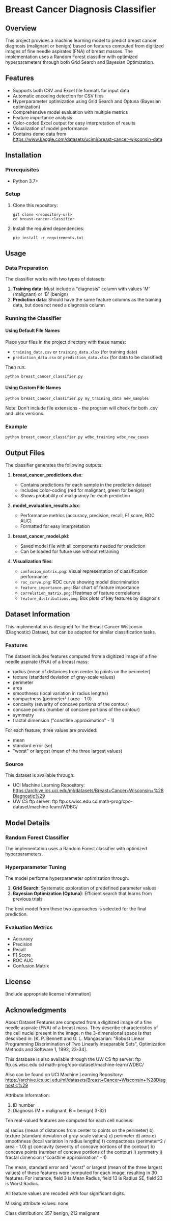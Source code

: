 # Breast Cancer Diagnosis Classifier

## Overview
This project provides a machine learning model to predict breast cancer diagnosis (malignant or benign) based on features computed from digitized images of fine needle aspirates (FNA) of breast masses. The implementation uses a Random Forest classifier with optimized hyperparameters through both Grid Search and Bayesian Optimization.

## Features
- Supports both CSV and Excel file formats for input data
- Automatic encoding detection for CSV files
- Hyperparameter optimization using Grid Search and Optuna (Bayesian optimization)
- Comprehensive model evaluation with multiple metrics
- Feature importance analysis
- Color-coded Excel output for easy interpretation of results
- Visualization of model performance
- Contains demo data from https://www.kaggle.com/datasets/uciml/breast-cancer-wisconsin-data

## Installation

### Prerequisites
- Python 3.7+

### Setup
1. Clone this repository:
   ```
   git clone <repository-url>
   cd breast-cancer-classifier
   ```

2. Install the required dependencies:
   ```
   pip install -r requirements.txt
   ```

## Usage

### Data Preparation
The classifier works with two types of datasets:

1. **Training data**: Must include a "diagnosis" column with values 'M' (malignant) or 'B' (benign)
2. **Prediction data**: Should have the same feature columns as the training data, but does not need a diagnosis column

### Running the Classifier

#### Using Default File Names
Place your files in the project directory with these names:
- `training_data.csv` or `training_data.xlsx` (for training data)
- `prediction_data.csv` or `prediction_data.xlsx` (for data to be classified)

Then run:
```
python breast_cancer_classifier.py
```

#### Using Custom File Names
```
python breast_cancer_classifier.py my_training_data new_samples
```
Note: Don't include file extensions - the program will check for both .csv and .xlsx versions.

### Example
```
python breast_cancer_classifier.py wdbc_training wdbc_new_cases
```

## Output Files

The classifier generates the following outputs:

1. **breast_cancer_predictions.xlsx**: 
   - Contains predictions for each sample in the prediction dataset
   - Includes color-coding (red for malignant, green for benign)
   - Shows probability of malignancy for each prediction

2. **model_evaluation_results.xlsx**:
   - Performance metrics (accuracy, precision, recall, F1 score, ROC AUC)
   - Formatted for easy interpretation

3. **breast_cancer_model.pkl**:
   - Saved model file with all components needed for prediction
   - Can be loaded for future use without retraining

4. **Visualization files**:
   - `confusion_matrix.png`: Visual representation of classification performance
   - `roc_curve.png`: ROC curve showing model discrimination
   - `feature_importance.png`: Bar chart of feature importance
   - `correlation_matrix.png`: Heatmap of feature correlations
   - `feature_distributions.png`: Box plots of key features by diagnosis

## Dataset Information

This implementation is designed for the Breast Cancer Wisconsin (Diagnostic) Dataset, but can be adapted for similar classification tasks.

### Features
The dataset includes features computed from a digitized image of a fine needle aspirate (FNA) of a breast mass:

- radius (mean of distances from center to points on the perimeter)
- texture (standard deviation of gray-scale values)
- perimeter
- area
- smoothness (local variation in radius lengths)
- compactness (perimeter² / area - 1.0)
- concavity (severity of concave portions of the contour)
- concave points (number of concave portions of the contour)
- symmetry
- fractal dimension ("coastline approximation" - 1)

For each feature, three values are provided:
- mean
- standard error (se)
- "worst" or largest (mean of the three largest values)

### Source
This dataset is available through:
- UCI Machine Learning Repository: https://archive.ics.uci.edu/ml/datasets/Breast+Cancer+Wisconsin+%28Diagnostic%29
- UW CS ftp server: ftp ftp.cs.wisc.edu cd math-prog/cpo-dataset/machine-learn/WDBC/

## Model Details

### Random Forest Classifier
The implementation uses a Random Forest classifier with optimized hyperparameters.

### Hyperparameter Tuning
The model performs hyperparameter optimization through:
1. **Grid Search**: Systematic exploration of predefined parameter values
2. **Bayesian Optimization (Optuna)**: Efficient search that learns from previous trials

The best model from these two approaches is selected for the final prediction.

### Evaluation Metrics
- Accuracy
- Precision
- Recall
- F1 Score
- ROC AUC
- Confusion Matrix

## License
[Include appropriate license information]

## Acknowledgments
About Dataset
Features are computed from a digitized image of a fine needle aspirate (FNA) of a breast mass. They describe characteristics of the cell nuclei present in the image.
n the 3-dimensional space is that described in: [K. P. Bennett and O. L. Mangasarian: "Robust Linear Programming Discrimination of Two Linearly Inseparable Sets", Optimization Methods and Software 1, 1992, 23-34].

This database is also available through the UW CS ftp server:
ftp ftp.cs.wisc.edu
cd math-prog/cpo-dataset/machine-learn/WDBC/

Also can be found on UCI Machine Learning Repository: https://archive.ics.uci.edu/ml/datasets/Breast+Cancer+Wisconsin+%28Diagnostic%29

Attribute Information:

1) ID number
2) Diagnosis (M = malignant, B = benign)
3-32)

Ten real-valued features are computed for each cell nucleus:

a) radius (mean of distances from center to points on the perimeter)
b) texture (standard deviation of gray-scale values)
c) perimeter
d) area
e) smoothness (local variation in radius lengths)
f) compactness (perimeter^2 / area - 1.0)
g) concavity (severity of concave portions of the contour)
h) concave points (number of concave portions of the contour)
i) symmetry
j) fractal dimension ("coastline approximation" - 1)

The mean, standard error and "worst" or largest (mean of the three
largest values) of these features were computed for each image,
resulting in 30 features. For instance, field 3 is Mean Radius, field
13 is Radius SE, field 23 is Worst Radius.

All feature values are recoded with four significant digits.

Missing attribute values: none

Class distribution: 357 benign, 212 malignant
